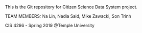 This is the Git repository for Citizen Science Data System project.

TEAM MEMBERS:
	Na Lin,
	Nadia Said,
	Mike Zawacki,
	Son Trinh

CIS 4296 - Spring 2019 @Temple University
